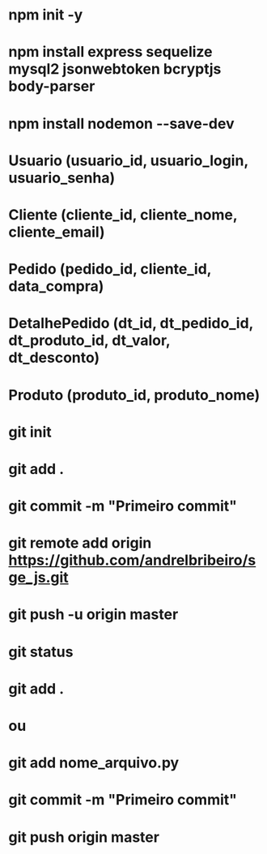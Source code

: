 # npm init -y
# npm install express sequelize mysql2 jsonwebtoken bcryptjs body-parser
# npm install nodemon --save-dev

# Usuario (usuario_id, usuario_login, usuario_senha)
# Cliente (cliente_id, cliente_nome, cliente_email)
# Pedido (pedido_id, cliente_id, data_compra)
# DetalhePedido (dt_id, dt_pedido_id, dt_produto_id, dt_valor, dt_desconto)
# Produto (produto_id, produto_nome)

# git init
# git add .
# git commit -m "Primeiro commit"
# git remote add origin https://github.com/andrelbribeiro/sge_js.git
# git push -u origin master


# git status
# git add .
# ou
# git add nome_arquivo.py
# git commit -m "Primeiro commit"
# git push origin master


